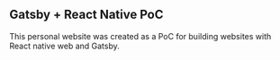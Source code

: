 ## Gatsby + React Native PoC

This personal website was created as a PoC for building websites with React native web and Gatsby.